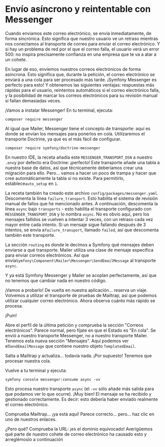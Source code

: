 # Envío asíncrono y reintentable con Messenger

Cuando enviamos este correo electrónico, se envía inmediatamente, de forma sincrónica. Esto significa que nuestro usuario ve un retraso mientras nos conectamos al transporte de correo para enviar el correo electrónico. Y si hay un problema de red por el que el correo falla, el usuario verá un error 500: no inspira precisamente confianza en una empresa que te va a atar a un cohete.

En lugar de eso, enviemos nuestros correos electrónicos de forma asíncrona. Esto significa que, durante la petición, el correo electrónico se enviará a una cola para ser procesado más tarde. ¡Symfony Messenger es perfecto para esto! Y obtenemos las siguientes ventajas: respuestas más rápidas para el usuario, reintentos automáticos si el correo electrónico falla, y la posibilidad de marcar los correos electrónicos para su revisión manual si fallan demasiadas veces.

¡Vamos a instalar Messenger! En tu terminal, ejecuta:

```terminal
composer require messenger
```

Al igual que Mailer, Messenger tiene el concepto de transporte: aquí es donde se envían los mensajes para ponerlos en cola. Utilizaremos el transporte Doctrine, ya que es el más fácil de configurar.

```terminal
composer require symfony/doctrine-messenger
```

En nuestro IDE, la receta añadía este `MESSENGER_TRANSPORT_DSN` a nuestro `.env`y por defecto era Doctrine: ¡perfecto! Este transporte añade una tabla a nuestra base de datos, así que técnicamente deberíamos crear una migración para ello. Pero... vamos a hacer un poco de trampa y hacer que cree automáticamente la tabla si no existe. Para permitirlo, establece`auto_setup` en `1`.

La receta también ha creado este archivo `config/packages/messenger.yaml`. Descomenta la línea `failure_transport`. Esto habilita el sistema de revisión manual de fallos que he mencionado antes. A continuación, descomenta la línea `async` bajo `transports` - esto habilita el transporte configurado con `MESSENGER_TRANSPORT_DSN` y lo nombra `async`. No es obvio aquí, pero los mensajes fallidos se vuelven a intentar 3 veces, con un retraso cada vez mayor entre cada intento. Si un mensaje sigue fallando después de 3 intentos, se envía a`failure_transport`, llamado `failed`, así que descomenta también este transporte.

La sección `routing` es donde le decimos a Symfony qué mensajes deben enviarse a qué transporte. Mailer utiliza una clase de mensaje específica para enviar correos electrónicos. Así que envía`Symfony\Component\Mailer\Messenger\SendEmailMessage` al transporte `async`.

Y ya está Symfony Messenger y Mailer se acoplan perfectamente, así que no tenemos que cambiar nada en nuestro código.

¡Vamos a probarlo! De vuelta en nuestra aplicación... reserva un viaje. Volvemos a utilizar el transporte de pruebas de Mailtrap, así que podemos utilizar cualquier correo electrónico. Ahora observa cuánto más rápido se procesa.

¡Pum!

Abre el perfil de la última petición y comprueba la sección "Correos electrónicos". Parece normal, pero fíjate en que el Estado es "En cola". Se envió a nuestro transporte Messenger, no a nuestro transporte Mailer. Tenemos esta nueva sección "Mensajes". Aquí podemos ver el`SendEmailMessage` que contiene nuestro objeto `TemplatedEmail`.

Salta a Mailtrap y actualiza... todavía nada. ¡Por supuesto! Tenemos que procesar nuestra cola.

Vuelve a tu terminal y ejecuta:

```terminal
symfony console messenger:consume async -vv
```

Esto procesa nuestro transporte `async` (el `-vv` sólo añade más salida para que podamos ver lo que ocurre). ¡Muy bien! El mensaje se ha recibido y gestionado correctamente. Es decir: esto debería haber enviado realmente el correo electrónico.

Comprueba Mailtrap... ¡ya está aquí! Parece correcto... pero... haz clic en uno de nuestros enlaces.

¿Pero qué? Comprueba la URL: ¡es el dominio equivocado! Averigüemos qué parte de nuestro cohete de correo electrónico ha causado esto y arreglémoslo a continuación
